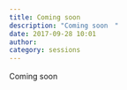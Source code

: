 ```yaml
---
title: Coming soon　
description: "Coming soon　"
date: 2017-09-28 10:01
author:
category: sessions
---
```

Coming soon　